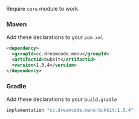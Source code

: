 Require ``core`` module to work.
### Maven
Add these declarations to your ``pom.xml``

```xml
<dependency>
  <groupId>cc.dreamcode.menu</groupId>
  <artifactId>bukkit</artifactId>
  <version>1.3.4</version>
</dependency>
```

### Gradle
Add these declarations to your ``build.gradle``

```gradle
implementation "cc.dreamcode.menu:bukkit:1.3.4"
```